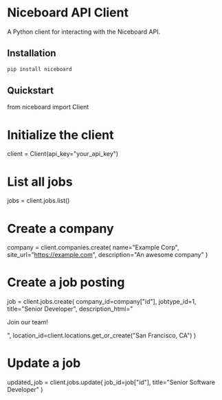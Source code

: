 # Niceboard API Client

A Python client for interacting with the Niceboard API.

## Installation

```bash
pip install niceboard
```

## Quickstart

from niceboard import Client

# Initialize the client

client = Client(api_key="your_api_key")

# List all jobs

jobs = client.jobs.list()

# Create a company

company = client.companies.create(
name="Example Corp",
site_url="https://example.com",
description="An awesome company"
)

# Create a job posting

job = client.jobs.create(
company_id=company["id"],
jobtype_id=1,
title="Senior Developer",
description_html="<p>Join our team!</p>",
location_id=client.locations.get_or_create("San Francisco, CA")
)

# Update a job

updated_job = client.jobs.update(
job_id=job["id"],
title="Senior Software Developer"
)
